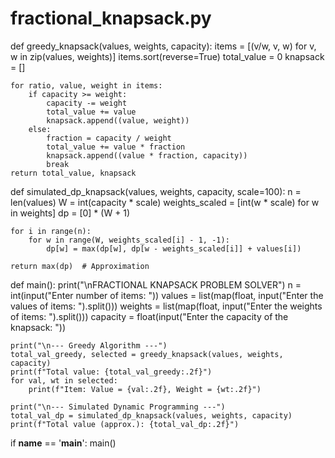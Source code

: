 # fractional_knapsack.py

def greedy_knapsack(values, weights, capacity):
    items = [(v/w, v, w) for v, w in zip(values, weights)]
    items.sort(reverse=True)
    total_value = 0
    knapsack = []

    for ratio, value, weight in items:
        if capacity >= weight:
            capacity -= weight
            total_value += value
            knapsack.append((value, weight))
        else:
            fraction = capacity / weight
            total_value += value * fraction
            knapsack.append((value * fraction, capacity))
            break
    return total_value, knapsack

def simulated_dp_knapsack(values, weights, capacity, scale=100):
    n = len(values)
    W = int(capacity * scale)
    weights_scaled = [int(w * scale) for w in weights]
    dp = [0] * (W + 1)

    for i in range(n):
        for w in range(W, weights_scaled[i] - 1, -1):
            dp[w] = max(dp[w], dp[w - weights_scaled[i]] + values[i])

    return max(dp)  # Approximation

def main():
    print("\nFRACTIONAL KNAPSACK PROBLEM SOLVER")
    n = int(input("Enter number of items: "))
    values = list(map(float, input("Enter the values of items: ").split()))
    weights = list(map(float, input("Enter the weights of items: ").split()))
    capacity = float(input("Enter the capacity of the knapsack: "))

    print("\n--- Greedy Algorithm ---")
    total_val_greedy, selected = greedy_knapsack(values, weights, capacity)
    print(f"Total value: {total_val_greedy:.2f}")
    for val, wt in selected:
        print(f"Item: Value = {val:.2f}, Weight = {wt:.2f}")

    print("\n--- Simulated Dynamic Programming ---")
    total_val_dp = simulated_dp_knapsack(values, weights, capacity)
    print(f"Total value (approx.): {total_val_dp:.2f}")

if __name__ == '__main__':
    main()
